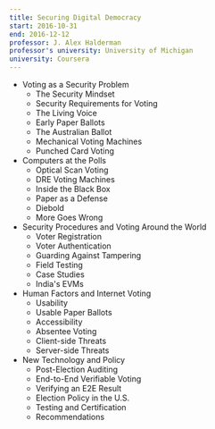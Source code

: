 ```yaml
---
title: Securing Digital Democracy
start: 2016-10-31
end: 2016-12-12
professor: J. Alex Halderman
professor's university: University of Michigan
university: Coursera
---
```

- Voting as a Security Problem
  - The Security Mindset
  - Security Requirements for Voting
  - The Living Voice
  - Early Paper Ballots
  - The Australian Ballot
  - Mechanical Voting Machines
  - Punched Card Voting
- Computers at the Polls
  - Optical Scan Voting
  - DRE Voting Machines
  - Inside the Black Box
  - Paper as a Defense
  - Diebold
  - More Goes Wrong
- Security Procedures and Voting Around the World
  - Voter Registration
  - Voter Authentication
  - Guarding Against Tampering
  - Field Testing
  - Case Studies
  - India's EVMs
- Human Factors and Internet Voting
  - Usability
  - Usable Paper Ballots
  - Accessibility
  - Absentee Voting
  - Client-side Threats
  - Server-side Threats
- New Technology and Policy
  - Post-Election Auditing
  - End-to-End Verifiable Voting
  - Verifying an E2E Result
  - Election Policy in the U.S.
  - Testing and Certification
  - Recommendations

